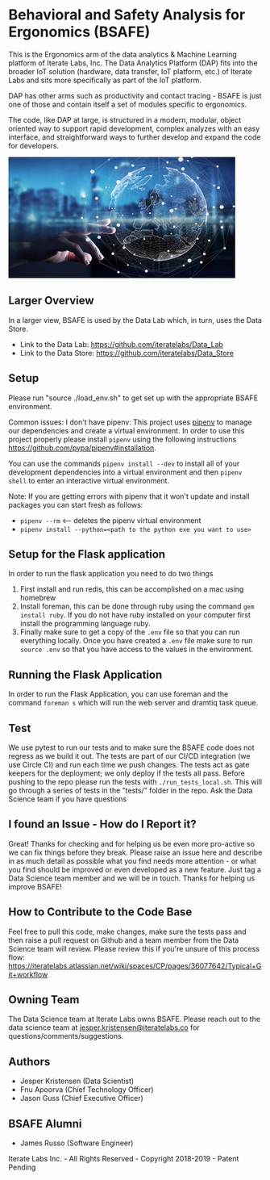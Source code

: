 # Behavioral and Safety Analysis for Ergonomics (BSAFE)

This is the Ergonomics arm of the data analytics & Machine Learning platform of Iterate Labs, Inc. The Data Analytics Platform (DAP) fits into the broader IoT solution (hardware, data transfer, IoT platform, etc.) of Iterate Labs and sits more specifically as part of the IoT platform.

DAP has other arms such as productivity and contact tracing - BSAFE is just one of those and contain itself a set of modules specific to ergonomics.

The code, like DAP at large, is structured in a modern, modular, object oriented way to support rapid development, complex analyzes with an easy interface, and straightforward ways to further develop and expand the code for developers.

<img src="data_analytics.jpg" width="450" height="240" />

## Larger Overview

In a larger view, BSAFE is used by the Data Lab which, in turn, uses the Data Store.
+ Link to the Data Lab: https://github.com/iteratelabs/Data_Lab
+ Link to the Data Store: https://github.com/iteratelabs/Data_Store

## Setup
Please run "source ./load_env.sh" to get set up with the appropriate BSAFE environment.

Common issues:
I don't have pipenv: This project uses [pipenv](https://github.com/pypa/pipenv) to manage our dependencies and create a virtual environment. In order to use this project properly please install `pipenv` using the following instructions https://github.com/pypa/pipenv#installation.

You can use the commands `pipenv install --dev` to install all of your development dependencies into a virtual environment and then `pipenv shell` to enter an interactive virtual environment.

Note: If you are getting errors with pipenv that it won't update and install
packages you can start fresh as follows:
+ `pipenv --rm` <-- deletes the pipenv virtual environment
+ `pipenv install --python=<path to the python exe you want to use>`

## Setup for the Flask application
In order to run the flask application you need to do two things
1. First install and run redis, this can be accomplished on a mac using homebrew
2. Install foreman, this can be done through ruby using the command `gem install ruby`. If you do not have ruby installed on your computer first install the programming language ruby.
3. Finally make sure to get a copy of the `.env` file so that you can run everything locally. Once you have created a `.env` file make sure to run `source .env` so that you have access to the values in the environment.

## Running the Flask Application
In order to run the Flask Application, you can use foreman and the command `foreman s` which will run the web server and dramtiq task queue.

## Test
We use pytest to run our tests and to make sure the BSAFE code does not regress as we build it out. The tests are part of our CI/CD integration (we use Circle CI) and run each time we push changes. The tests act as gate keepers for the deployment; we only deploy if the tests all pass. Before pushing to the repo please run the tests with `./run_tests_local.sh`.
This will go through a series of tests in the "tests/" folder in the repo. Ask the Data Science team if you have questions

## I found an Issue - How do I Report it?

Great! Thanks for checking and for helping us be even more pro-active so we can fix things before they break. Please raise an issue here and describe in as much detail as possible what you find needs more attention - or what you find should be improved or even developed as a new feature. Just tag a Data Science team member and we will be in touch. Thanks for helping us improve BSAFE!

## How to Contribute to the Code Base

Feel free to pull this code, make changes, make sure the tests pass and then raise a pull request on Github and a team member from the Data Science team will review. Please review this if you're unsure of this process flow: https://iteratelabs.atlassian.net/wiki/spaces/CP/pages/36077642/Typical+Git+workflow

## Owning Team

The Data Science team at Iterate Labs owns BSAFE. Please reach out to the data science team at jesper.kristensen@iteratelabs.co for questions/comments/suggestions.

## Authors

+ Jesper Kristensen (Data Scientist)
+ Fnu Apoorva (Chief Technology Officer)
+ Jason Guss (Chief Executive Officer)

## BSAFE Alumni
+ James Russo (Software Engineer)

Iterate Labs Inc. - All Rights Reserved - Copyright 2018-2019 - Patent Pending
